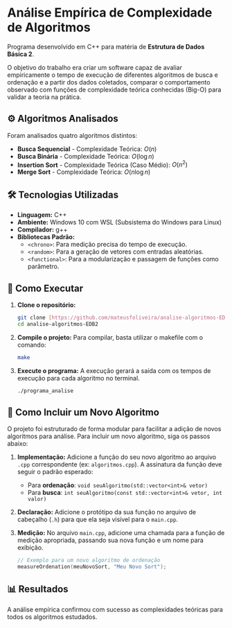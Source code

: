 # Análise Empírica de Complexidade de Algoritmos

Programa desenvolvido em C++ para matéria de **Estrutura de Dados Básica 2**. 

O objetivo do trabalho era criar um software capaz de avaliar empiricamente o tempo de execução de diferentes algoritmos de busca e ordenação e a partir dos dados coletados, comparar o comportamento observado com funções de complexidade teórica conhecidas (Big-O) para validar a teoria na prática.

## ⚙️ Algoritmos Analisados

Foram analisados quatro algoritmos distintos:

* **Busca Sequencial** - Complexidade Teórica: $O(n)$
* **Busca Binária** - Complexidade Teórica: $O(\log n)$
* **Insertion Sort** - Complexidade Teórica (Caso Médio): $O(n^2)$
* **Merge Sort** - Complexidade Teórica: $O(n \log n)$ 

## 🛠️ Tecnologias Utilizadas

* **Linguagem:** C++
* **Ambiente:** Windows 10 com WSL (Subsistema do Windows para Linux)
* **Compilador:** g++
* **Bibliotecas Padrão:**
    * `<chrono>`: Para medição precisa do tempo de execução.
    * `<random>`: Para a geração de vetores com entradas aleatórias.
    * `<functional>`: Para a modularização e passagem de funções como parâmetro.

## 🚀 Como Executar

1.  **Clone o repositório:**
    ```bash
    git clone [https://github.com/mateusfoliveira/analise-algoritmos-EDB2.git](https://github.com/mateusfoliveira/analise-algoritmos-EDB2.git)
    cd analise-algoritmos-EDB2
    ```

2.  **Compile o projeto:**
    Para compilar, basta utilizar o makefile com o comando:
    ```bash
    make
    ```

3.  **Execute o programa:**
    A execução gerará a saída com os tempos de execução para cada algoritmo no terminal.
    ```bash
    ./programa_analise
    ```

## 🧬 Como Incluir um Novo Algoritmo

O projeto foi estruturado de forma modular para facilitar a adição de novos algoritmos para análise. Para incluir um novo algoritmo, siga os passos abaixo:

1.  **Implementação:** Adicione a função do seu novo algoritmo ao arquivo `.cpp` correspondente (ex: `algoritmos.cpp`). A assinatura da função deve seguir o padrão esperado:
    * Para **ordenação**: `void seuAlgoritmo(std::vector<int>& vetor)`
    * Para **busca**: `int seuAlgoritmo(const std::vector<int>& vetor, int valor)`

2.  **Declaração:** Adicione o protótipo da sua função no arquivo de cabeçalho (`.h`) para que ela seja visível para o `main.cpp`.

3.  **Medição:** No arquivo `main.cpp`, adicione uma chamada para a função de medição apropriada, passando sua nova função e um nome para exibição.
    ```cpp
    // Exemplo para um novo algoritmo de ordenação
    measureOrdenation(meuNovoSort, "Meu Novo Sort");
    ```

## 📊 Resultados

A análise empírica confirmou com sucesso as complexidades teóricas para todos os algoritmos estudados. 
